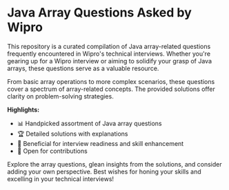 # Java Array Questions Asked by Wipro

This repository is a curated compilation of Java array-related questions frequently encountered in Wipro's technical interviews. Whether you're gearing up for a Wipro interview or aiming to solidify your grasp of Java arrays, these questions serve as a valuable resource.

From basic array operations to more complex scenarios, these questions cover a spectrum of array-related concepts. The provided solutions offer clarity on problem-solving strategies.

**Highlights:**

- 📊 Handpicked assortment of Java array questions
- 🏆 Detailed solutions with explanations
- 🚀 Beneficial for interview readiness and skill enhancement
- 🙌 Open for contributions

Explore the array questions, glean insights from the solutions, and consider adding your own perspective. Best wishes for honing your skills and excelling in your technical interviews!
